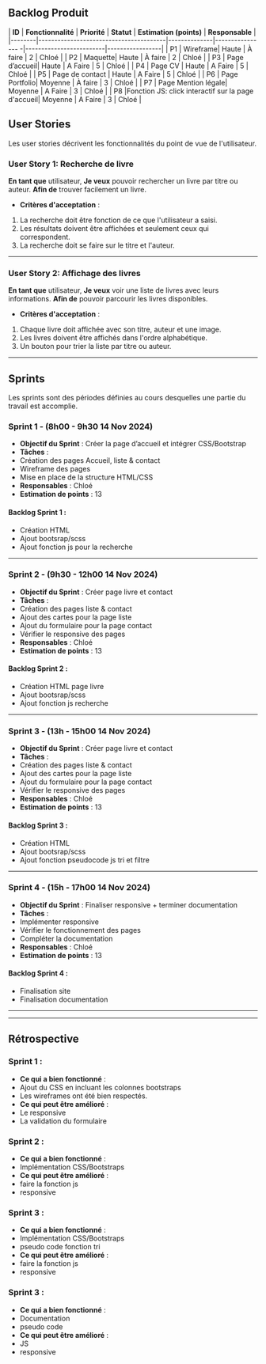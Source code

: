 ## **Backlog Produit**
| **ID** | **Fonctionnalité** | **Priorité** | **Statut**
| **Estimation (points)** | **Responsable** |
|--------|----------------------------------------|--------------|----------------
-|-------------------------|-----------------|
| P1 | Wireframe| Haute | À faire
| 2 | Chloé |
| P2 | Maquette| Haute | À faire
| 2 | Chloé |
| P3 | Page d’accueil| Haute | A Faire
| 5 | Chloé |
| P4 | Page CV | Haute | A Faire
| 5 | Chloé |
| P5 | Page de contact | Haute | A Faire
| 5 | Chloé |
| P6 | Page Portfolio| Moyenne | À faire
| 3 | Chloé |
| P7 | Page Mention légale| Moyenne | A Faire
| 3 | Chloé |
| P8 |Fonction JS: click interactif sur la page d'accueil| Moyenne | A Faire
| 3 | Chloé |

## **User Stories**
Les user stories décrivent les fonctionnalités du point de vue de l'utilisateur.
### **User Story 1: Recherche de livre**
**En tant que** utilisateur,
**Je veux** pouvoir rechercher un livre par titre ou auteur.
**Afin de** trouver facilement un livre.
- **Critères d'acceptation** :
 1. La recherche doit être fonction de ce que l'utilisateur a saisi.
 2. Les résultats doivent être affichées et seulement ceux qui correspondent.
 3. La recherche doit se faire sur le titre et l'auteur.

---
### **User Story 2: Affichage des livres**
**En tant que** utilisateur,
**Je veux** voir une liste de livres avec leurs informations.
**Afin de** pouvoir parcourir les livres disponibles.
- **Critères d'acceptation** :
 1. Chaque livre doit affichée avec son titre, auteur et une image.
 2. Les livres doivent être affichés dans l'ordre alphabétique.
 3. Un bouton pour trier la liste par titre ou auteur.
---
## **Sprints**
Les sprints sont des périodes définies au cours desquelles une partie du travail
est accomplie.
### **Sprint 1 - (8h00 - 9h30 14 Nov 2024)**
- **Objectif du Sprint** : Créer la page d’accueil et intégrer CSS/Bootstrap
- **Tâches** :
 - Création des pages Accueil, liste & contact
 - Wireframe des pages
 - Mise en place de la structure HTML/CSS
- **Responsables** : Chloé
- **Estimation de points** : 13
#### **Backlog Sprint 1** :
- Création HTML
- Ajout bootsrap/scss
- Ajout fonction js pour la recherche
---
### **Sprint 2 - (9h30 - 12h00 14 Nov 2024)**
- **Objectif du Sprint** : Créer page livre et contact
- **Tâches** :
 - Création des pages liste & contact
 - Ajout des cartes pour la page liste
 - Ajout du formulaire pour la page contact
 - Vérifier le responsive des pages
- **Responsables** : Chloé
- **Estimation de points** : 13
#### **Backlog Sprint 2** :
- Création HTML page livre
- Ajout bootsrap/scss
- Ajout fonction js recherche
---
### **Sprint 3 - (13h - 15h00 14 Nov 2024)**
- **Objectif du Sprint** : Créer page livre et contact
- **Tâches** :
 - Création des pages liste & contact
 - Ajout des cartes pour la page liste
 - Ajout du formulaire pour la page contact
 - Vérifier le responsive des pages
- **Responsables** : Chloé
- **Estimation de points** : 13
#### **Backlog Sprint 3** :
- Création HTML
- Ajout bootsrap/scss
- Ajout fonction pseudocode js tri et filtre
---
### **Sprint 4 - (15h - 17h00 14 Nov 2024)**
- **Objectif du Sprint** : Finaliser responsive + terminer documentation
- **Tâches** :
 - Implémenter responsive
 - Vérifier le fonctionnement des pages
 - Compléter la documentation
- **Responsables** : Chloé
- **Estimation de points** : 13
#### **Backlog Sprint 4** :
- Finalisation site
- Finalisation documentation
---
---
## **Rétrospective**
### Sprint 1 :
- **Ce qui a bien fonctionné** :
 - Ajout du CSS en incluant les colonnes bootstraps
 - Les wireframes ont été bien respectés.
- **Ce qui peut être amélioré** :
 - Le responsive
 - La validation du formulaire

### Sprint 2 :
- **Ce qui a bien fonctionné** :
 - Implémentation CSS/Bootstraps
- **Ce qui peut être amélioré** :
 - faire la fonction js
 - responsive

 ### Sprint 3 :
- **Ce qui a bien fonctionné** :
 - Implémentation CSS/Bootstraps
 - pseudo code fonction tri
- **Ce qui peut être amélioré** :
 - faire la fonction js
 - responsive

  ### Sprint 3 :
- **Ce qui a bien fonctionné** :
 - Documentation
 - pseudo code
- **Ce qui peut être amélioré** :
 - JS
 - responsive